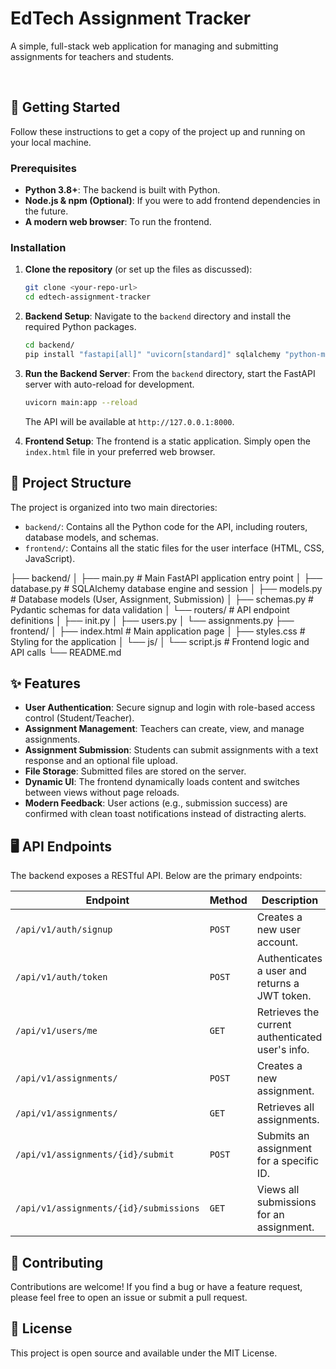 # EdTech Assignment Tracker

A simple, full-stack web application for managing and submitting assignments for teachers and students.

<br>

## 🚀 Getting Started

Follow these instructions to get a copy of the project up and running on your local machine.

### Prerequisites

- **Python 3.8+**: The backend is built with Python.
- **Node.js & npm (Optional)**: If you were to add frontend dependencies in the future.
- **A modern web browser**: To run the frontend.

### Installation

1.  **Clone the repository** (or set up the files as discussed):
    ```bash
    git clone <your-repo-url>
    cd edtech-assignment-tracker
    ```

2.  **Backend Setup**:
    Navigate to the `backend` directory and install the required Python packages.
    ```bash
    cd backend/
    pip install "fastapi[all]" "uvicorn[standard]" sqlalchemy "python-multipart" passlib[bcrypt] python-jose[cryptography]"
    ```

3.  **Run the Backend Server**:
    From the `backend` directory, start the FastAPI server with auto-reload for development.
    ```bash
    uvicorn main:app --reload
    ```
    The API will be available at `http://127.0.0.1:8000`.

4.  **Frontend Setup**:
    The frontend is a static application. Simply open the `index.html` file in your preferred web browser.

## 📁 Project Structure

The project is organized into two main directories:

-   `backend/`: Contains all the Python code for the API, including routers, database models, and schemas.
-   `frontend/`: Contains all the static files for the user interface (HTML, CSS, JavaScript).

├── backend/
│   ├── main.py            # Main FastAPI application entry point
│   ├── database.py        # SQLAlchemy database engine and session
│   ├── models.py          # Database models (User, Assignment, Submission)
│   ├── schemas.py         # Pydantic schemas for data validation
│   └── routers/           # API endpoint definitions
│       ├── init.py
│       ├── users.py
│       └── assignments.py
├── frontend/
│   ├── index.html         # Main application page
│   ├── styles.css         # Styling for the application
│   └── js/
│       └── script.js      # Frontend logic and API calls
└── README.md


## ✨ Features

-   **User Authentication**: Secure signup and login with role-based access control (Student/Teacher).
-   **Assignment Management**: Teachers can create, view, and manage assignments.
-   **Assignment Submission**: Students can submit assignments with a text response and an optional file upload.
-   **File Storage**: Submitted files are stored on the server.
-   **Dynamic UI**: The frontend dynamically loads content and switches between views without page reloads.
-   **Modern Feedback**: User actions (e.g., submission success) are confirmed with clean toast notifications instead of distracting alerts.

## 🖥️ API Endpoints

The backend exposes a RESTful API. Below are the primary endpoints:

| Endpoint                          | Method | Description                                    | Role       |
| --------------------------------- | ------ | ---------------------------------------------- | ---------- |
| `/api/v1/auth/signup`             | `POST`   | Creates a new user account.                    | Public     |
| `/api/v1/auth/token`              | `POST`   | Authenticates a user and returns a JWT token.  | Public     |
| `/api/v1/users/me`                | `GET`    | Retrieves the current authenticated user's info. | Authenticated |
| `/api/v1/assignments/`            | `POST`   | Creates a new assignment.                      | Teacher    |
| `/api/v1/assignments/`            | `GET`    | Retrieves all assignments.                     | Authenticated |
| `/api/v1/assignments/{id}/submit` | `POST`   | Submits an assignment for a specific ID.       | Student    |
| `/api/v1/assignments/{id}/submissions` | `GET`    | Views all submissions for an assignment.     | Teacher    |

## 🤝 Contributing

Contributions are welcome! If you find a bug or have a feature request, please feel free to open an issue or submit a pull request.

## 📄 License

This project is open source and available under the MIT License.
